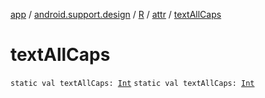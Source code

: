 [app](../../../index.md) / [android.support.design](../../index.md) / [R](../index.md) / [attr](index.md) / [textAllCaps](./text-all-caps.md)

# textAllCaps

`static val textAllCaps: `[`Int`](https://kotlinlang.org/api/latest/jvm/stdlib/kotlin/-int/index.html)
`static val textAllCaps: `[`Int`](https://kotlinlang.org/api/latest/jvm/stdlib/kotlin/-int/index.html)